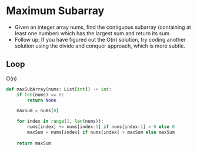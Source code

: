 # Maximum Subarray
- Given an integer array nums, find the contiguous subarray (containing at least one number) which has the largest sum and return its sum.
- Follow up: If you have figured out the O(n) solution, try coding another solution using the divide and conquer approach, which is more subtle.

## Loop
O(n)
```python
def maxSubArray(nums: List[int]) -> int:
    if len(nums) == 0:
        return None

    maxSum = nums[0]

    for index in range(1, len(nums)):
        nums[index] += nums[index-1] if nums[index-1] > 0 else 0
        maxSum = nums[index] if nums[index] > maxSum else maxSum
        
    return maxSum
```
